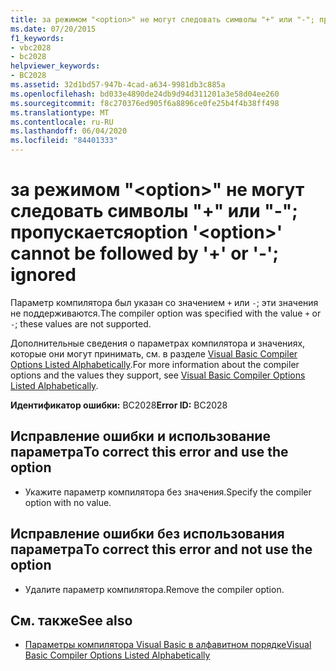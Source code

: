 ```yaml
---
title: за режимом "<option>" не могут следовать символы "+" или "-"; пропускается
ms.date: 07/20/2015
f1_keywords:
- vbc2028
- bc2028
helpviewer_keywords:
- BC2028
ms.assetid: 32d1bd57-947b-4cad-a634-9981db3c885a
ms.openlocfilehash: bd033e4890de24db9d94d311201a3e58d04ee260
ms.sourcegitcommit: f8c270376ed905f6a8896ce0fe25b4f4b38ff498
ms.translationtype: MT
ms.contentlocale: ru-RU
ms.lasthandoff: 06/04/2020
ms.locfileid: "84401333"
---
```

# <a name="option-option-cannot-be-followed-by--or---ignored"></a><span data-ttu-id="9e86d-102">за режимом "\<option>" не могут следовать символы "+" или "-"; пропускается</span><span class="sxs-lookup"><span data-stu-id="9e86d-102">option '\<option>' cannot be followed by '+' or '-'; ignored</span></span>
<span data-ttu-id="9e86d-103">Параметр компилятора был указан со значением `+` или `-`; эти значения не поддерживаются.</span><span class="sxs-lookup"><span data-stu-id="9e86d-103">The compiler option was specified with the value `+` or `-`; these values are not supported.</span></span>  
  
 <span data-ttu-id="9e86d-104">Дополнительные сведения о параметрах компилятора и значениях, которые они могут принимать, см. в разделе [Visual Basic Compiler Options Listed Alphabetically](../reference/command-line-compiler/compiler-options-listed-alphabetically.md).</span><span class="sxs-lookup"><span data-stu-id="9e86d-104">For more information about the compiler options and the values they support, see [Visual Basic Compiler Options Listed Alphabetically](../reference/command-line-compiler/compiler-options-listed-alphabetically.md).</span></span>  
  
 <span data-ttu-id="9e86d-105">**Идентификатор ошибки:** BC2028</span><span class="sxs-lookup"><span data-stu-id="9e86d-105">**Error ID:** BC2028</span></span>  
  
## <a name="to-correct-this-error-and-use-the-option"></a><span data-ttu-id="9e86d-106">Исправление ошибки и использование параметра</span><span class="sxs-lookup"><span data-stu-id="9e86d-106">To correct this error and use the option</span></span>  
  
- <span data-ttu-id="9e86d-107">Укажите параметр компилятора без значения.</span><span class="sxs-lookup"><span data-stu-id="9e86d-107">Specify the compiler option with no value.</span></span>  
  
## <a name="to-correct-this-error-and-not-use-the-option"></a><span data-ttu-id="9e86d-108">Исправление ошибки без использования параметра</span><span class="sxs-lookup"><span data-stu-id="9e86d-108">To correct this error and not use the option</span></span>  
  
- <span data-ttu-id="9e86d-109">Удалите параметр компилятора.</span><span class="sxs-lookup"><span data-stu-id="9e86d-109">Remove the compiler option.</span></span>  
  
## <a name="see-also"></a><span data-ttu-id="9e86d-110">См. также</span><span class="sxs-lookup"><span data-stu-id="9e86d-110">See also</span></span>

- [<span data-ttu-id="9e86d-111">Параметры компилятора Visual Basic в алфавитном порядке</span><span class="sxs-lookup"><span data-stu-id="9e86d-111">Visual Basic Compiler Options Listed Alphabetically</span></span>](../reference/command-line-compiler/compiler-options-listed-alphabetically.md)
